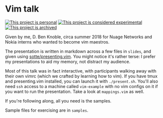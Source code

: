 # Vim talk

[![This project is personal](https://img.shields.io/badge/status-personal-important.svg)](https://benknoble.github.io/status/personal/)
[![This project is considered experimental](https://img.shields.io/badge/status-experimental-critical.svg)](https://benknoble.github.io/status/experimental/)
[![This project is archived](https://img.shields.io/badge/status-archived-critical.svg)](https://benknoble.github.io/status/archived/)

Given by me, D. Ben Knoble, circa summer 2018 for Nuage Networks and Nokia
interns who wanted to become vim maestros.

The presentation is written in markdown across a few files in `slides`, and
given using [sotte/presenting.vim](https://github.com/sotte/presenting.vim). You
might notice it's rather terse: I prefer my presentations to aid my memory, not
distract my audience.

Most of this talk was in fact interactive, with participants walking away with
their own vimrc (which we crafted by learning how to vim). If you have tmux and
presenting.vim installed, you can launch it with `./present.sh`. You'll also need
`ssh` access to a machine called `vim-example` with no vim configs on it if you want
to run the presentation. Take a look at `mappings.vim` as well.

If you're following along, all you need is the samples.

Sample files for exercising are in `samples`.
